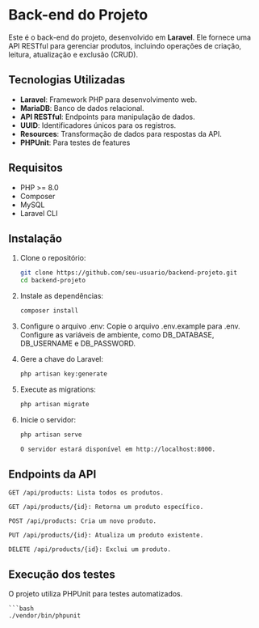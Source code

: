 # Back-end do Projeto

Este é o back-end do projeto, desenvolvido em **Laravel**. Ele fornece uma API RESTful para gerenciar produtos, incluindo operações de criação, leitura, atualização e exclusão (CRUD).

## Tecnologias Utilizadas

- **Laravel**: Framework PHP para desenvolvimento web.
- **MariaDB**: Banco de dados relacional.
- **API RESTful**: Endpoints para manipulação de dados.
- **UUID**: Identificadores únicos para os registros.
- **Resources**: Transformação de dados para respostas da API.
- **PHPUnit**: Para testes de features

## Requisitos

- PHP >= 8.0
- Composer
- MySQL
- Laravel CLI

## Instalação

1. Clone o repositório:
   ```bash
   git clone https://github.com/seu-usuario/backend-projeto.git
   cd backend-projeto

2. Instale as dependências:
    ```bash
    composer install

3. Configure o arquivo .env:
    Copie o arquivo .env.example para .env.
    Configure as variáveis de ambiente, como DB_DATABASE, DB_USERNAME e DB_PASSWORD.

4. Gere a chave do Laravel:
    ```bash
    php artisan key:generate

5. Execute as migrations:
    ```bash
    php artisan migrate

6. Inicie o servidor:
    ```bash
    php artisan serve

    O servidor estará disponível em http://localhost:8000.


## Endpoints da API

    GET /api/products: Lista todos os produtos.

    GET /api/products/{id}: Retorna um produto específico.

    POST /api/products: Cria um novo produto.

    PUT /api/products/{id}: Atualiza um produto existente.

    DELETE /api/products/{id}: Exclui um produto.

## Execução dos testes

O projeto utiliza PHPUnit para testes automatizados.

    ```bash
    ./vendor/bin/phpunit
